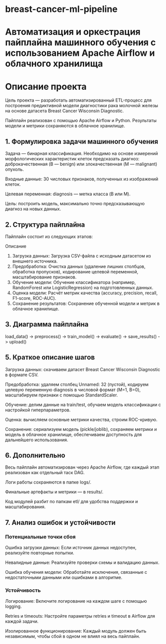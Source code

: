 # breast-cancer-ml-pipeline

# Автоматизация и оркестрация пайплайна машинного обучения с использованием Apache Airflow и облачного хранилища

# Описание проекта

Цель проекта — разработать автоматизированный ETL-процесс для построения предиктивной модели диагностики рака молочной железы на основе датасета Breast Cancer Wisconsin Diagnostic.

Пайплайн реализован с помощью Apache Airflow и Python. Результаты модели и метрики сохраняются в облачное хранилище.

## 1. Формулировка задачи машинного обучения
Задача — бинарная классификация. Необходимо на основе измерений морфологических характеристик клеток предсказать диагноз: доброкачественная (B — benign) или злокачественная (M — malignant) опухоль.

Входные данные: 30 числовых признаков, полученных из изображений клеток.

Целевая переменная: diagnosis — метка класса (B или M).

Цель: построить модель, максимально точно предсказывающую диагноз на новых данных.

## 2. Структура пайплайна

Пайплайн состоит из следующих этапов:

Описание

1. Загрузка данных:	Загрузка CSV-файла с исходным датасетом из внешнего источника.
2. Предобработка:	Очистка данных (удаление лишних столбцов, обработка пропусков), кодирование целевой переменной, масштабирование признаков.
3. Обучение модели:	Обучение классификатора (например, RandomForest или LogisticRegression) на подготовленных данных.
4. Оценка модели:	Расчёт метрик качества (accuracy, precision, recall, F1-score, ROC-AUC).
5. Сохранение результатов:	Сохранение обученной модели и метрик в облачное хранилище.
   
## 3. Диаграмма пайплайна

load_data() -> preprocess() -> train_model() -> evaluate() -> save_results() -> upload()
   

## 5. Краткое описание шагов

Загрузка данных: скачиваем датасет Breast Cancer Wisconsin Diagnostic в формате CSV.

Предобработка: удаляем столбец Unnamed: 32 (пустой), кодируем целевую переменную diagnosis в числовой формат (M=1, B=0), масштабируем признаки с помощью StandardScaler.

Обучение: делим данные на train/test, обучаем модель классификации с настройкой гиперпараметров.

Оценка: вычисляем основные метрики качества, строим ROC-кривую.

Сохранение: сериализуем модель (pickle/joblib), сохраняем метрики и модель в облачное хранилище, обеспечиваем доступность для дальнейшего использования.

## 6. Дополнительно

Весь пайплайн автоматизирован через Apache Airflow, где каждый этап реализован как отдельный таск DAG.

Логи работы сохраняются в папке logs/.

Финальные артефакты и метрики — в results/.

Код модулей разбит по папкам etl/ для удобства поддержки и масштабирования.

## 7. Анализ ошибок и устойчивости

### Потенциальные точки сбоя

Ошибка загрузки данных: Если источник данных недоступен, реализуйте повторные попытки.

Невалидные данные: Реализуйте проверки схемы и валидацию данных.

Ошибка обучения модели: Обработайте исключения, связанные с недостаточными данными или ошибками в алгоритме.

### Устойчивость

Логирование: Включите логирование на каждом шаге с помощью logging.

Retries и timeouts: Настройте параметры retries и timeout в Airflow для каждой задачи.

Изолированное функционирование: Каждый модуль должен быть независимым, чтобы сбой в одном не влиял на весь пайплайн.




